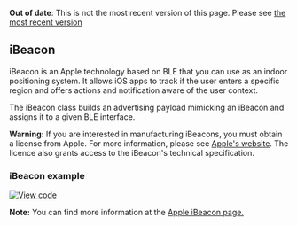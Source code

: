 <span class="warnings">**Out of date**: This is not the most recent version of this page. Please see [the most recent version](y)</span>
## iBeacon

iBeacon is an Apple technology based on BLE that you can use as an indoor positioning system. It allows iOS apps to track if the user enters a specific region and offers actions and notification aware of the user context.

The iBeacon class builds an advertising payload mimicking an iBeacon and assigns it to a given BLE interface.

<span class="warnings"> **Warning:** If you are interested in manufacturing iBeacons, you must obtain a license from Apple. For more information, please see <a href="https://developer.apple.com/ibeacon/" target="_blank">Apple's website</a>. The licence also grants access to the iBeacon's technical specification.</span>

### iBeacon example

[![View code](https://www.mbed.com/embed/?url=https://os.mbed.com/teams/mbed-os-examples/code/mbed-os-example-ble-Beacon/)](https://os.mbed.com/teams/mbed-os-examples/code/mbed-os-example-ble-Beacon/file/863f3fea9978/source/main.cpp)

<span class="notes">**Note:** You can find more information at the <a href="https://developer.apple.com/ibeacon/" target="_blank">Apple iBeacon page.</a></span>
